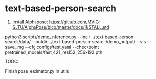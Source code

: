 # text-based-person-search

1. Install Alphapose:
https://github.com/MVIG-SJTU/AlphaPose/blob/master/docs/INSTALL.md



python3 scripts/demo_inference.py --indir ../text-based-person-search/data/ --outdir ../text-based-person-search/demo_output/ --vis --save_img --cfg configs/test.yaml --checkpoint pretrained_models/fast_421_res152_256x192.pth



TODO:


Finish pose_estimator.py in utils
